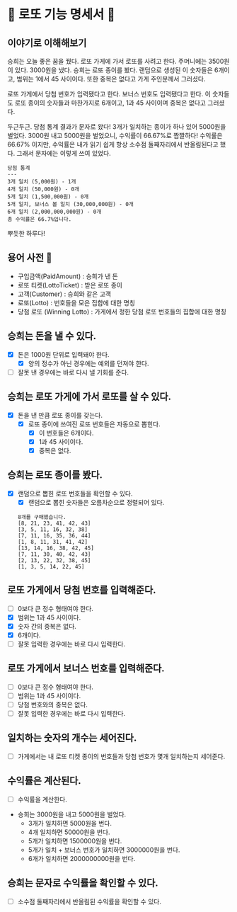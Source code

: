 # 🎱 로또 기능 명세서 💸

## 이야기로 이해해보기

승희는 오늘 좋은 꿈을 꿨다. 로또 가게에 가서 로또를 사려고 한다. 주머니에는 3500원이 있다.
3000원을 냈다. 승희는 로또 종이를 봤다. 랜덤으로 생성된 이 숫자들은 6개이고, 범위는 1에서 45 사이이다.
또한 중복은 없다고 가게 주인분께서 그러셨다.

로또 가게에서 당첨 번호가 입력됐다고 한다. 보너스 번호도 입력됐다고 한다.
이 숫자들도 로또 종이의 숫자들과 마찬가지로 6개이고, 1과 45 사이이며 중복은 없다고 그러셨다.

두근두근. 당첨 통계 결과가 문자로 왔다! 3개가 일치하는 종이가 하나 있어 5000원을 벌었다.
3000원 내고 5000원을 벌었으니, 수익률이 66.67%로 짭짤하다!
수익률은 66.67% 이지만, 수익률은 내가 읽기 쉽게 항상 소수점 둘째자리에서 반올림된다고 했다.
그래서 문자에는 이렇게 쓰여 있었다.

```
당첨 통계
---
3개 일치 (5,000원) - 1개
4개 일치 (50,000원) - 0개
5개 일치 (1,500,000원) - 0개
5개 일치, 보너스 볼 일치 (30,000,000원) - 0개
6개 일치 (2,000,000,000원) - 0개
총 수익률은 66.7%입니다.
```

뿌듯한 하루다!

## 용어 사전 📘

- 구입금액(PaidAmount) : 승희가 낸 돈
- 로또 티켓(LottoTicket) : 받은 로또 종이
- 고객(Customer) : 승희와 같은 고객
- 로또(Lotto) : 번호들을 모은 집합에 대한 명칭
- 당첨 로또 (Winning Lotto) : 가게에서 정한 당첨 로또 번호들의 집합에 대한 명칭

## 승희는 돈을 낼 수 있다.

- [x] 돈은 1000원 단위로 입력돼야 한다.
    - [x] 양의 정수가 아닌 경우에는 예외를 던져야 한다.
- [ ] 잘못 낸 경우에는 바로 다시 낼 기회를 준다.

## 승희는 로또 가게에 가서 로또를 살 수 있다.

- [x] 돈을 낸 만큼 로또 종이를 갖는다.
    - [x] 로또 종이에 쓰여진 로또 번호들은 자동으로 뽑힌다.
        - [x] 이 번호들은 6개이다.
        - [x] 1과 45 사이이다.
        - [x] 중복은 없다.

## 승희는 로또 종이를 봤다.

- [x] 랜덤으로 뽑힌 로또 번호들을 확인할 수 있다.
    - [x] 랜덤으로 뽑힌 숫자들은 오름차순으로 정렬되어 있다.
    ```
    8개를 구매했습니다.
    [8, 21, 23, 41, 42, 43]
    [3, 5, 11, 16, 32, 38]
    [7, 11, 16, 35, 36, 44]
    [1, 8, 11, 31, 41, 42]
    [13, 14, 16, 38, 42, 45]
    [7, 11, 30, 40, 42, 43]
    [2, 13, 22, 32, 38, 45]
    [1, 3, 5, 14, 22, 45]
    ```

## 로또 가게에서 당첨 번호를 입력해준다.

- [ ] 0보다 큰 정수 형태여야 한다.
- [x] 범위는 1과 45 사이이다.
- [x] 숫자 간의 중복은 없다.
- [x] 6개이다.
- [ ] 잘못 입력한 경우에는 바로 다시 입력한다.

## 로또 가게에서 보너스 번호를 입력해준다.

- [ ] 0보다 큰 정수 형태여야 한다.
- [ ] 범위는 1과 45 사이이다.
- [ ] 당첨 번호와의 중복은 없다.
- [ ] 잘못 입력한 경우에는 바로 다시 입력한다.

## 일치하는 숫자의 개수는 세어진다.

- [ ] 가게에서는 내 로또 티켓 종이의 번호들과 당첨 번호가 몇개 일치하는지 세어준다.

## 수익률은 계산된다.

- [ ] 수익률을 계산한다.
- 승희는 3000원을 내고 5000원을 벌었다.
    - 3개가 일치하면 5000원을 번다.
    - 4개 일치하면 50000원을 번다.
    - 5개가 일치하면 1500000원을 번다.
    - 5개가 일치 + 보너스 번호가 일치하면 3000000원을 번다.
    - 6개가 일치하면 2000000000원을 번다.

## 승희는 문자로 수익률을 확인할 수 있다.

- [ ] 소수점 둘째자리에서 반올림된 수익률을 확인할 수 있다.

